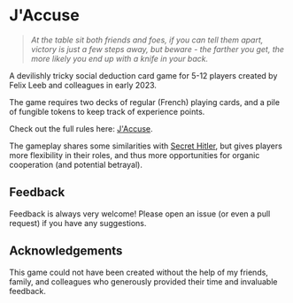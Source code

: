 # J'Accuse

> *At the table sit both friends and foes, if you can tell them apart, victory is just a few steps away, 
> but beware - the farther you get, the more likely you end up with a knife in your back.*

A devilishly tricky social deduction card game for 5-12 players created by Felix Leeb and colleagues in early 2023.

The game requires two decks of regular (French) playing cards, and a pile of fungible tokens to keep track of experience points.

Check out the full rules here: [J'Accuse](J'Accuse.md).

The gameplay shares some similarities with [Secret Hitler](https://www.secrethitler.com/), 
but gives players more flexibility in their roles, and thus more opportunities for organic cooperation (and potential betrayal).


## Feedback

Feedback is always very welcome! Please open an issue (or even a pull request) if you have any suggestions.

## Acknowledgements

This game could not have been created without the help of my friends, family, and colleagues who generously provided their 
time and invaluable feedback.







